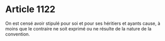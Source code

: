 # Article 1122

On est censé avoir stipulé pour soi et pour ses héritiers et ayants cause, à moins que le contraire ne soit exprimé ou ne résulte de la nature de la convention.